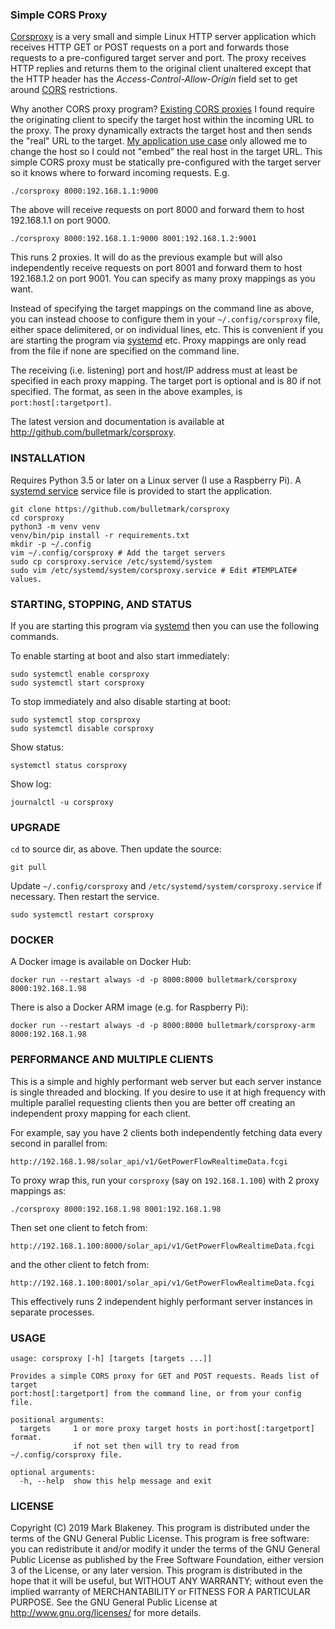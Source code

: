 ### Simple CORS Proxy

[Corsproxy][REPO] is a very small and simple Linux HTTP server
application which receives HTTP GET or POST requests on a port and
forwards those requests to a pre-configured target server and port. The
proxy receives HTTP replies and returns them to the original client
unaltered except that the HTTP header has the
_Access-Control-Allow-Origin_ field set to get around
[CORS](https://developer.mozilla.org/en-US/docs/Web/HTTP/CORS)
restrictions.

Why another CORS proxy program? [Existing CORS
proxies](https://github.com/search?q=cors+proxy) I found require the
originating client to specify the target host within the incoming URL to
the proxy. The proxy dynamically extracts the target host and then sends
the "real" URL to the target. [My application use
case](http://fronius-powermon.duckdns.org) only allowed me to change the
host so I could not "embed" the real host in the target URL. This simple
CORS proxy must be statically pre-configured with the target server so
it knows where to forward incoming requests. E.g.

    ./corsproxy 8000:192.168.1.1:9000

The above will receive requests on port 8000 and forward them to host
192.168.1.1 on port 9000.

    ./corsproxy 8000:192.168.1.1:9000 8001:192.168.1.2:9001

This runs 2 proxies. It will do as the previous example but will also
independently receive requests on port 8001 and forward them to host
192.168.1.2 on port 9001. You can specify as many proxy mappings as you
want.

Instead of specifying the target mappings on the command line as above,
you can instead choose to configure them in your `~/.config/corsproxy`
file, either space delimitered, or on individual lines, etc. This is
convenient if you are starting the program via
[systemd](https://www.freedesktop.org/wiki/Software/systemd/) etc. Proxy
mappings are only read from the file if none are specified on the
command line.

The receiving (i.e. listening) port and host/IP address must at least be
specified in each proxy mapping. The target port is optional and is 80
if not specified. The format, as seen in the above examples,
is `port:host[:targetport]`.

The latest version and documentation is available at
http://github.com/bulletmark/corsproxy.

### INSTALLATION

Requires Python 3.5 or later on a Linux server (I use a Raspberry Pi). A
[systemd
service](https://www.freedesktop.org/software/systemd/man/systemd.service.html)
service file is provided to start the application.

```shell
git clone https://github.com/bulletmark/corsproxy
cd corsproxy
python3 -m venv venv
venv/bin/pip install -r requirements.txt
mkdir -p ~/.config
vim ~/.config/corsproxy # Add the target servers
sudo cp corsproxy.service /etc/systemd/system
sudo vim /etc/systemd/system/corsproxy.service # Edit #TEMPLATE# values.
```

### STARTING, STOPPING, AND STATUS

If you are starting this program via
[systemd](https://www.freedesktop.org/wiki/Software/systemd/) then you
can use the following commands.

To enable starting at boot and also start immediately:

    sudo systemctl enable corsproxy
    sudo systemctl start corsproxy

To stop immediately and also disable starting at boot:

    sudo systemctl stop corsproxy
    sudo systemctl disable corsproxy

Show status:

    systemctl status corsproxy

Show log:

    journalctl -u corsproxy

### UPGRADE

`cd` to source dir, as above. Then update the source:

    git pull

Update `~/.config/corsproxy` and `/etc/systemd/system/corsproxy.service` if
necessary. Then restart the service.

    sudo systemctl restart corsproxy

### DOCKER

A Docker image is available on Docker Hub:

    docker run --restart always -d -p 8000:8000 bulletmark/corsproxy 8000:192.168.1.98

There is also a Docker ARM image (e.g. for Raspberry Pi):

    docker run --restart always -d -p 8000:8000 bulletmark/corsproxy-arm 8000:192.168.1.98

### PERFORMANCE AND MULTIPLE CLIENTS

This is a simple and highly performant web server but each server
instance is single threaded and blocking. If you desire to use it at
high frequency with multiple parallel requesting clients then you are
better off creating an independent proxy mapping for each client.

For example, say you have 2 clients both independently fetching data
every second in parallel from:

    http://192.168.1.98/solar_api/v1/GetPowerFlowRealtimeData.fcgi

To proxy wrap this, run your `corsproxy` (say on `192.168.1.100`) with 2
proxy mappings as:

    ./corsproxy 8000:192.168.1.98 8001:192.168.1.98

Then set one client to fetch from:

    http://192.168.1.100:8000/solar_api/v1/GetPowerFlowRealtimeData.fcgi

and the other client to fetch from:

    http://192.168.1.100:8001/solar_api/v1/GetPowerFlowRealtimeData.fcgi

This effectively runs 2 independent highly performant server instances
in separate processes.

### USAGE

```
usage: corsproxy [-h] [targets [targets ...]]

Provides a simple CORS proxy for GET and POST requests. Reads list of target
port:host[:targetport] from the command line, or from your config file.

positional arguments:
  targets     1 or more proxy target hosts in port:host[:targetport] format.
              if not set then will try to read from ~/.config/corsproxy file.

optional arguments:
  -h, --help  show this help message and exit
```

### LICENSE

Copyright (C) 2019 Mark Blakeney. This program is distributed under the
terms of the GNU General Public License.
This program is free software: you can redistribute it and/or modify it
under the terms of the GNU General Public License as published by the
Free Software Foundation, either version 3 of the License, or any later
version.
This program is distributed in the hope that it will be useful, but
WITHOUT ANY WARRANTY; without even the implied warranty of
MERCHANTABILITY or FITNESS FOR A PARTICULAR PURPOSE. See the GNU General
Public License at <http://www.gnu.org/licenses/> for more details.

[REPO]: https://github.com/bulletmark/corsproxy/

<!-- vim: se ai syn=markdown: -->
